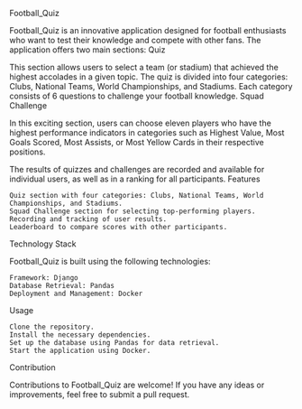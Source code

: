 Football_Quiz

Football_Quiz is an innovative application designed for football enthusiasts who want to test their knowledge and compete with other fans. The application offers two main sections:
Quiz

This section allows users to select a team (or stadium) that achieved the highest accolades in a given topic. The quiz is divided into four categories: Clubs, National Teams, World Championships, and Stadiums. Each category consists of 6 questions to challenge your football knowledge.
Squad Challenge

In this exciting section, users can choose eleven players who have the highest performance indicators in categories such as Highest Value, Most Goals Scored, Most Assists, or Most Yellow Cards in their respective positions.

The results of quizzes and challenges are recorded and available for individual users, as well as in a ranking for all participants.
Features

    Quiz section with four categories: Clubs, National Teams, World Championships, and Stadiums.
    Squad Challenge section for selecting top-performing players.
    Recording and tracking of user results.
    Leaderboard to compare scores with other participants.

Technology Stack

Football_Quiz is built using the following technologies:

    Framework: Django
    Database Retrieval: Pandas
    Deployment and Management: Docker

Usage

    Clone the repository.
    Install the necessary dependencies.
    Set up the database using Pandas for data retrieval.
    Start the application using Docker.

Contribution

Contributions to Football_Quiz are welcome! If you have any ideas or improvements, feel free to submit a pull request.
